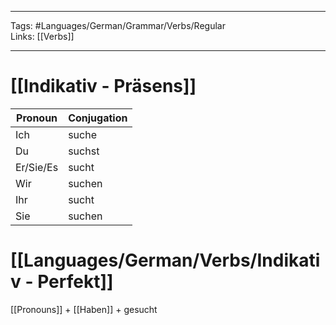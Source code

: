 ___
Tags: #Languages/German/Grammar/Verbs/Regular  
Links: [[Verbs]]
___
# [[Indikativ - Präsens]]
Pronoun|Conjugation
------------ | ------------
Ich | suche
Du | suchst
Er/Sie/Es | sucht
Wir | suchen
Ihr | sucht
Sie | suchen


# [[Languages/German/Verbs/Indikativ - Perfekt]]
[[Pronouns]] + [[Haben]] + gesucht